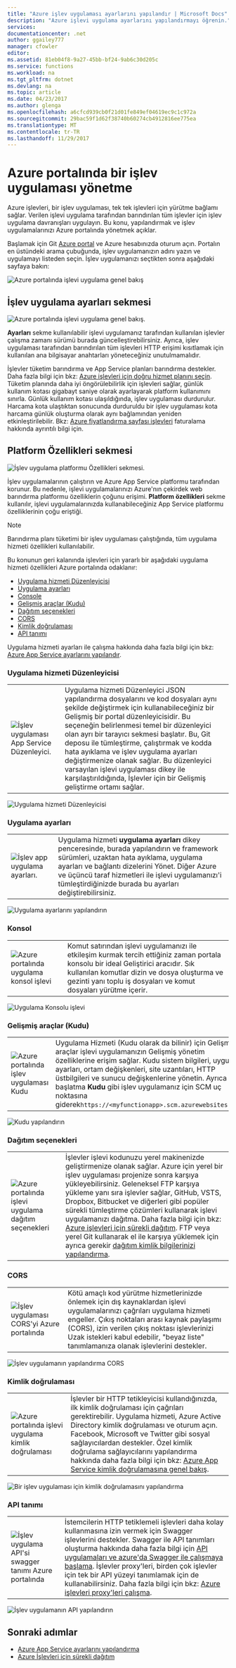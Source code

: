 ```yaml
---
title: "Azure işlev uygulaması ayarlarını yapılandır | Microsoft Docs"
description: "Azure işlevi uygulama ayarlarını yapılandırmayı öğrenin."
services: 
documentationcenter: .net
author: ggailey777
manager: cfowler
editor: 
ms.assetid: 81eb04f8-9a27-45bb-bf24-9ab6c30d205c
ms.service: functions
ms.workload: na
ms.tgt_pltfrm: dotnet
ms.devlang: na
ms.topic: article
ms.date: 04/23/2017
ms.author: glenga
ms.openlocfilehash: a6cfcd939cb0f21d01fe849ef04619ec9c1c972a
ms.sourcegitcommit: 29bac59f1d62f38740b60274cb4912816ee775ea
ms.translationtype: MT
ms.contentlocale: tr-TR
ms.lasthandoff: 11/29/2017
---
```

# <a name="how-to-manage-a-function-app-in-the-azure-portal"></a>Azure portalında bir işlev uygulaması yönetme 

Azure işlevleri, bir işlev uygulaması, tek tek işlevleri için yürütme bağlamı sağlar. Verilen işlevi uygulama tarafından barındırılan tüm işlevler için işlev uygulama davranışları uygulayın. Bu konu, yapılandırmak ve işlev uygulamalarınızı Azure portalında yönetmek açıklar.

Başlamak için Git [Azure portal](http://portal.azure.com) ve Azure hesabınızda oturum açın. Portalın en üstündeki arama çubuğunda, işlev uygulamanızın adını yazın ve uygulamayı listeden seçin. İşlev uygulamanızı seçtikten sonra aşağıdaki sayfaya bakın:

![Azure portalında işlevi uygulama genel bakış](./media/functions-how-to-use-azure-function-app-settings/azure-function-app-main.png)

## <a name="manage-app-service-settings"></a>İşlev uygulama ayarları sekmesi

![Azure portalında işlevi uygulama genel bakış.](./media/functions-how-to-use-azure-function-app-settings/azure-function-app-settings-tab.png)

**Ayarları** sekme kullanılabilir işlevi uygulamanız tarafından kullanılan işlevler çalışma zamanı sürümü burada güncelleştirebilirsiniz. Ayrıca, işlev uygulaması tarafından barındırılan tüm işlevleri HTTP erişimi kısıtlamak için kullanılan ana bilgisayar anahtarları yöneteceğiniz unutulmamalıdır.

İşlevler tüketim barındırma ve App Service planları barındırma destekler. Daha fazla bilgi için bkz: [Azure işlevleri için doğru hizmet planını seçin](functions-scale.md). Tüketim planında daha iyi öngörülebilirlik için işlevleri sağlar, günlük kullanım kotası gigabayt saniye olarak ayarlayarak platform kullanımını sınırla. Günlük kullanım kotası ulaşıldığında, işlev uygulaması durdurulur. Harcama kota ulaştıktan sonucunda durduruldu bir işlev uygulaması kota harcama günlük oluşturma olarak aynı bağlamından yeniden etkinleştirilebilir. Bkz: [Azure fiyatlandırma sayfası işlevleri](http://azure.microsoft.com/pricing/details/functions/) faturalama hakkında ayrıntılı bilgi için.   

## <a name="platform-features-tab"></a>Platform Özellikleri sekmesi

![İşlev uygulama platformu Özellikleri sekmesi.](./media/functions-how-to-use-azure-function-app-settings/azure-function-app-features-tab.png)

İşlev uygulamalarının çalıştırın ve Azure App Service platformu tarafından korunur. Bu nedenle, işlevi uygulamalarınızı Azure'nın çekirdek web barındırma platformu özelliklerin çoğunu erişimi. **Platform özellikleri** sekme kullanılır, işlevi uygulamalarınızda kullanabileceğiniz App Service platformu özelliklerinin çoğu eriştiği. 

> [!NOTE]
> Barındırma planı tüketimi bir işlev uygulaması çalıştığında, tüm uygulama hizmeti özellikleri kullanılabilir.

Bu konunun geri kalanında işlevleri için yararlı bir aşağıdaki uygulama hizmeti özellikleri Azure portalında odaklanır:

+ [Uygulama hizmeti Düzenleyicisi](#editor)
+ [Uygulama ayarları](#settings) 
+ [Console](#console)
+ [Gelişmiş araçlar (Kudu)](#kudu)
+ [Dağıtım seçenekleri](#deployment)
+ [CORS](#cors)
+ [Kimlik doğrulaması](#auth)
+ [API tanımı](#swagger)

Uygulama hizmeti ayarları ile çalışma hakkında daha fazla bilgi için bkz: [Azure App Service ayarlarını yapılandır](../app-service/web-sites-configure.md).

### <a name="editor"></a>Uygulama hizmeti Düzenleyicisi

| | |
|-|-|
| ![İşlev uygulaması App Service Düzenleyici.](./media/functions-how-to-use-azure-function-app-settings/function-app-appsvc-editor.png)  | Uygulama hizmeti Düzenleyici JSON yapılandırma dosyalarını ve kod dosyaları aynı şekilde değiştirmek için kullanabileceğiniz bir Gelişmiş bir portal düzenleyicisidir. Bu seçeneğin belirlenmesi temel bir düzenleyici olan ayrı bir tarayıcı sekmesi başlatır. Bu, Git deposu ile tümleştirme, çalıştırmak ve kodda hata ayıklama ve işlev uygulama ayarları değiştirmenize olanak sağlar. Bu düzenleyici varsayılan işlevi uygulaması dikey ile karşılaştırıldığında, İşlevler için bir Gelişmiş geliştirme ortamı sağlar.    |

![Uygulama hizmeti Düzenleyicisi](./media/functions-how-to-use-azure-function-app-settings/configure-function-app-appservice-editor.png)

### <a name="settings"></a>Uygulama ayarları

| | |
|-|-|
| ![İşlev app uygulama ayarları.](./media/functions-how-to-use-azure-function-app-settings/function-app-application-settings.png) | Uygulama hizmeti **uygulama ayarları** dikey penceresinde, burada yapılandırın ve framework sürümleri, uzaktan hata ayıklama, uygulama ayarları ve bağlantı dizelerini Yönet. Diğer Azure ve üçüncü taraf hizmetleri ile işlevi uygulamanızı'i tümleştirdiğinizde burada bu ayarları değiştirebilirsiniz. |

![Uygulama ayarlarını yapılandırın](./media/functions-how-to-use-azure-function-app-settings/configure-function-app-settings.png)

### <a name="console"></a>Konsol

| | |
|-|-|
| ![Azure portalında uygulama konsol işlevi](./media/functions-how-to-use-azure-function-app-settings/function-app-console.png) | Komut satırından işlevi uygulamanızı ile etkileşim kurmak tercih ettiğiniz zaman portala konsolu bir ideal Geliştirici aracıdır. Sık kullanılan komutlar dizin ve dosya oluşturma ve gezinti yanı toplu iş dosyaları ve komut dosyaları yürütme içerir. |

![Uygulama Konsolu işlevi](./media/functions-how-to-use-azure-function-app-settings/configure-function-console.png)

### <a name="kudu"></a>Gelişmiş araçlar (Kudu)

| | |
|-|-|
| ![Azure portalında işlev uygulaması Kudu](./media/functions-how-to-use-azure-function-app-settings/function-app-advanced-tools.png) | Uygulama Hizmeti (Kudu olarak da bilinir) için Gelişmiş araçlar işlevi uygulamanızın Gelişmiş yönetim özelliklerine erişim sağlar. Kudu sistem bilgileri, uygulama ayarları, ortam değişkenleri, site uzantıları, HTTP üstbilgileri ve sunucu değişkenlerine yönetin. Ayrıca başlatma **Kudu** gibi işlev uygulamanız için SCM uç noktasına giderek`https://<myfunctionapp>.scm.azurewebsites.net/` |

![Kudu yapılandırın](./media/functions-how-to-use-azure-function-app-settings/configure-function-app-kudu.png)


### <a name="a-namedeploymentdeployment-options"></a><a name="deployment">Dağıtım seçenekleri

| | |
|-|-|
| ![Azure portalında işlevi uygulama dağıtım seçenekleri](./media/functions-how-to-use-azure-function-app-settings/function-app-deployment-source.png) | İşlevler işlevi kodunuzu yerel makinenizde geliştirmenize olanak sağlar. Azure için yerel bir işlev uygulaması projenize sonra karşıya yükleyebilirsiniz. Geleneksel FTP karşıya yükleme yanı sıra işlevler sağlar, GitHub, VSTS, Dropbox, Bitbucket ve diğerleri gibi popüler sürekli tümleştirme çözümleri kullanarak işlevi uygulamanızı dağıtma. Daha fazla bilgi için bkz: [Azure işlevleri için sürekli dağıtım](functions-continuous-deployment.md). FTP veya yerel Git kullanarak el ile karşıya yüklemek için ayrıca gerekir [dağıtım kimlik bilgilerinizi yapılandırma](functions-continuous-deployment.md#credentials). |


### <a name="cors"></a>CORS

| | |
|-|-|
| ![İşlev uygulaması CORS'yi Azure portalında](./media/functions-how-to-use-azure-function-app-settings/function-app-cors.png) | Kötü amaçlı kod yürütme hizmetlerinizde önlemek için dış kaynaklardan işlevi uygulamalarınızı çağrıları uygulama hizmeti engeller. Çıkış noktaları arası kaynak paylaşımı (CORS), izin verilen çıkış noktası işlevlerinizi Uzak istekleri kabul edebilir, "beyaz liste" tanımlamanıza olanak işlevlerini destekler.  |

![İşlev uygulamanın yapılandırma CORS](./media/functions-how-to-use-azure-function-app-settings/configure-function-app-cors.png)

### <a name="auth"></a>Kimlik doğrulaması

| | |
|-|-|
| ![Azure portalında işlevi uygulama kimlik doğrulaması](./media/functions-how-to-use-azure-function-app-settings/function-app-authentication.png) | İşlevler bir HTTP tetikleyicisi kullandığınızda, ilk kimlik doğrulaması için çağrıları gerektirebilir. Uygulama hizmeti, Azure Active Directory kimlik doğrulaması ve oturum açın. Facebook, Microsoft ve Twitter gibi sosyal sağlayıcılardan destekler. Özel kimlik doğrulama sağlayıcılarını yapılandırma hakkında daha fazla bilgi için bkz: [Azure App Service kimlik doğrulamasına genel bakış](../app-service/app-service-authentication-overview.md). |

![Bir işlev uygulaması için kimlik doğrulamasını yapılandırma](./media/functions-how-to-use-azure-function-app-settings/configure-function-app-authentication.png)


### <a name="swagger"></a>API tanımı

| | |
|-|-|
| ![İşlev uygulama API'si swagger tanımı Azure portalında](./media/functions-how-to-use-azure-function-app-settings/function-app-api-definition.png) | İstemcilerin HTTP tetiklemeli işlevleri daha kolay kullanmasına izin vermek için Swagger işlevlerini destekler. Swagger ile API tanımları oluşturma hakkında daha fazla bilgi için [API uygulamaları ve azure'da Swagger ile çalışmaya başlama](../app-service/app-service-web-tutorial-rest-api.md). İşlevler proxy'leri, birden çok işlevler için tek bir API yüzeyi tanımlamak için de kullanabilirsiniz. Daha fazla bilgi için bkz: [Azure işlevleri proxy'leri çalışma](functions-proxies.md). |

![İşlev uygulamanın API yapılandırın](./media/functions-how-to-use-azure-function-app-settings/configure-function-app-apidef.png)



## <a name="next-steps"></a>Sonraki adımlar

+ [Azure App Service ayarlarını yapılandırma](../app-service/web-sites-configure.md)
+ [Azure İşlevleri için sürekli dağıtım](functions-continuous-deployment.md)



